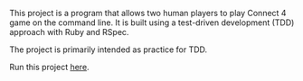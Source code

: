This project is a program that allows two human players to play Connect 4 game on the command line. It is built using a test-driven development (TDD) approach with Ruby and RSpec.

The project is primarily intended as practice for TDD.

Run this project [here](https://replit.com/@xsherryhe/connect-4).
